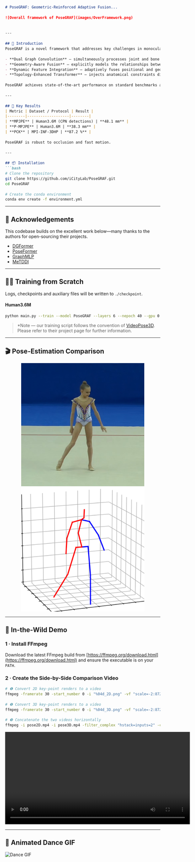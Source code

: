 ````markdown
# PoseGRAF: Geometric-Reinforced Adaptive Fusion...

![Overall framework of PoseGRAF](images/OverFramework.png)


---

## 📌 Introduction
PoseGRAF is a novel framework that addresses key challenges in monocular 3D human-pose estimation:

- **Dual Graph Convolution** – simultaneously processes joint and bone graphs under geometric constraints.  
- **Geometry-Aware Fusion** – explicitly models the relationships between bone directions and joint angles.  
- **Dynamic Feature Integration** – adaptively fuses positional and geometric features via attention.  
- **Topology-Enhanced Transformer** – injects anatomical constraints directly into the transformer architecture.

PoseGRAF achieves state-of-the-art performance on standard benchmarks and generalises well to in-the-wild scenarios.

---

## 🚀 Key Results
| Metric | Dataset / Protocol | Result |
|--------|-------------------|--------|
| **MPJPE** | Human3.6M (CPN detections) | **48.1 mm** |
| **P-MPJPE** | Human3.6M | **38.3 mm** |
| **PCK** | MPI-INF-3DHP | **87.2 %** |

PoseGRAF is robust to occlusion and fast motion.

---

## 📦 Installation
```bash
# Clone the repository
git clone https://github.com/iCityLab/PoseGRAF.git
cd PoseGRAF

# Create the conda environment
conda env create -f environment.yml
````

---

## 📝 Acknowledgements

This codebase builds on the excellent work below—many thanks to the authors for open-sourcing their projects.

* [DGFormer](https://github.com/czmmmm/DGFormer)
* [PoseFormer](https://github.com/zczcwh/PoseFormer)
* [GraphMLP](https://github.com/Vegetebird/GraphMLP)
* [MeTDDI](https://github.com/LabWeng/MeTDDI)

---

## 🏋️‍♂️ Training from Scratch

Logs, checkpoints and auxiliary files will be written to `./checkpoint`.

#### Human3.6M

```bash
python main.py --train --model PoseGRAF --layers 6 --nepoch 40 --gpu 0
```

> *Note — our training script follows the convention of [VideoPose3D](https://github.com/facebookresearch/VideoPose3D). Please refer to their project page for further information. 


---

## 🎬 Pose-Estimation Comparison

<p align="center">
  <img src="images/dance.png"  width="400" alt="2D pose"/>
  <img src="images/dance3D.png" width="400" alt="3D pose"/>
</p>

---

## 🌄 In-the-Wild Demo

### 1 · Install FFmpeg

Download the latest FFmpeg build from [https://ffmpeg.org/download.html](https://ffmpeg.org/download.html) and ensure the executable is on your `PATH`.

### 2 · Create the Side-by-Side Comparison Video

```bash
# ❶ Convert 2D key-point renders to a video
ffmpeg -framerate 30 -start_number 0 -i "%04d_2D.png" -vf "scale=-2:872,fps=100" -c:v libx264 -crf 23 -pix_fmt yuv420p pose2D.mp4

# ❷ Convert 3D key-point renders to a video
ffmpeg -framerate 30 -start_number 0 -i "%04d_3D.png" -vf "scale=-2:872,fps=100" -c:v libx264 -crf 23 -pix_fmt yuv420p pose3D.mp4

# ❸ Concatenate the two videos horizontally
ffmpeg -i pose2D.mp4 -i pose3D.mp4 -filter_complex "hstack=inputs=2" -c:v libx264 -crf 23 -pix_fmt yuv420p pose_comparison.mp4
```

<video src="videos/demo.mp4" controls width="600"></video>

---

## 🕺 Animated Dance GIF

![Dance GIF](images/dancing.gif)

```
```
